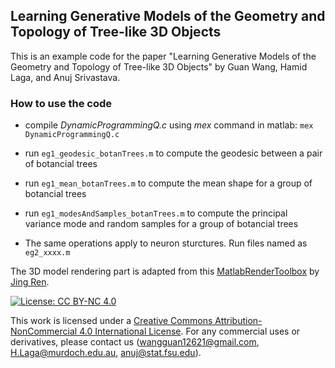 ## Learning Generative Models of the Geometry and Topology of Tree-like 3D Objects
This is an example code for the paper "Learning Generative Models of the Geometry and Topology of Tree-like 3D Objects" by Guan Wang, Hamid Laga, and Anuj Srivastava.


### How to use the code

- compile *DynamicProgrammingQ.c* using *mex* command in matlab: ```mex DynamicProgrammingQ.c```

- run ```eg1_geodesic_botanTrees.m``` to compute the geodesic between a pair of botancial trees
- run ```eg1_mean_botanTrees.m``` to compute the mean shape for a group of botancial trees
- run ```eg1_modesAndSamples_botanTrees.m``` to compute the principal variance mode and random samples for a group of botancial trees

- The same operations apply to neuron sturctures. Run files named as ```eg2_xxxx.m```

The 3D model rendering part is adapted from this [MatlabRenderToolbox](https://github.com/llorz/MatlabRenderToolbox) by [Jing Ren](https://github.com/llorz?tab=repositories).

[![License: CC BY-NC 4.0](https://img.shields.io/badge/License-CC%20BY--NC%204.0-lightgrey.svg)](https://creativecommons.org/licenses/by-nc/4.0/)

This work is licensed under a [Creative Commons Attribution-NonCommercial 4.0 International License](http://creativecommons.org/licenses/by-nc/4.0/). For any commercial uses or derivatives, please contact us (wangguan12621@gmail.com, H.Laga@murdoch.edu.au, anuj@stat.fsu.edu).
